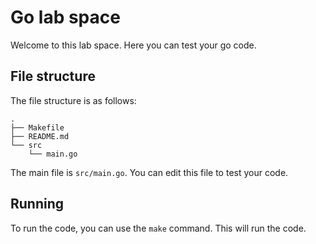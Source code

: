 # Go lab space
Welcome to this lab space. Here you can test your go code.

## File structure
The file structure is as follows:
```
.
├── Makefile
├── README.md
└── src
    └── main.go
```

The main file is `src/main.go`. You can edit this file to test your code.

## Running
To run the code, you can use the `make` command. This will run the code.
